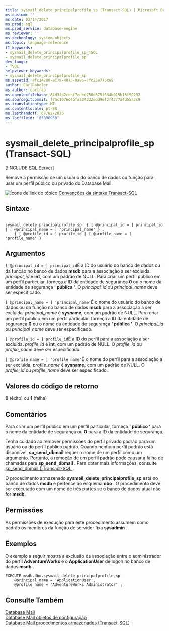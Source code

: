 ```yaml
---
title: sysmail_delete_principalprofile_sp (Transact-SQL) | Microsoft Docs
ms.custom: ''
ms.date: 03/14/2017
ms.prod: sql
ms.prod_service: database-engine
ms.reviewer: ''
ms.technology: system-objects
ms.topic: language-reference
f1_keywords:
- sysmail_delete_principalprofile_sp_TSQL
- sysmail_delete_principalprofile_sp
dev_langs:
- TSQL
helpviewer_keywords:
- sysmail_delete_principalprofile_sp
ms.assetid: 8fc14700-e17a-4073-9a96-7fc23e775c69
author: CarlRabeler
ms.author: carlrab
ms.openlocfilehash: 84d3fd2ccef7edec750d675f634b015b16f99232
ms.sourcegitcommit: f7ac1976d4bfa224332edd9ef2f4377a4d55a2c9
ms.translationtype: MT
ms.contentlocale: pt-BR
ms.lasthandoff: 07/02/2020
ms.locfileid: "85890950"
---
```

# <a name="sysmail_delete_principalprofile_sp-transact-sql"></a>sysmail_delete_principalprofile_sp (Transact-SQL)
[!INCLUDE [SQL Server](../../includes/applies-to-version/sqlserver.md)]

  Remove a permissão de um usuário do banco de dados ou função para usar um perfil público ou privado do Database Mail.  
  
 ![Ícone de link do tópico](../../database-engine/configure-windows/media/topic-link.gif "Ícone de link do tópico") [Convenções da sintaxe Transact-SQL](../../t-sql/language-elements/transact-sql-syntax-conventions-transact-sql.md)  
  
## <a name="syntax"></a>Sintaxe  
  
```  
  
sysmail_delete_principalprofile_sp  { [ @principal_id = ] principal_id | [ @principal_name = ] 'principal_name' } ,  
    { [ @profile_id = ] profile_id | [ @profile_name = ] 'profile_name' }  
```  
  
## <a name="arguments"></a>Argumentos  
`[ @principal_id = ] principal_id`É a ID do usuário do banco de dados ou da função no banco de dados **msdb** para a associação a ser excluída. *principal_id* é **int**, com um padrão de NULL. Para criar um perfil público em um perfil particular, forneça a ID da entidade de segurança **0** ou o nome da entidade de segurança **' pública '**. O *principal_id* ou *principal_name* deve ser especificado.  
  
`[ @principal_name = ] 'principal_name'`É o nome do usuário do banco de dados ou da função no banco de dados **msdb** para a associação a ser excluída. *principal_name* é **sysname**, com um padrão de NULL. Para criar um perfil público em um perfil particular, forneça a ID da entidade de segurança **0** ou o nome da entidade de segurança **' pública '**. O *principal_id* ou *principal_name* deve ser especificado.  
  
`[ @profile_id = ] profile_id`É a ID do perfil para a associação a ser excluída. *profile_id* é **int**, com um padrão de NULL. O *profile_id* ou *profile_name* deve ser especificado.  
  
`[ @profile_name = ] 'profile_name'`É o nome do perfil para a associação a ser excluída. *profile_name* é **sysname**, com um padrão de NULL. O *profile_id* ou *profile_name* deve ser especificado.  
  
## <a name="return-code-values"></a>Valores do código de retorno  
 **0** (êxito) ou **1** (falha)  
  
## <a name="remarks"></a>Comentários  
 Para criar um perfil público em um perfil particular, forneça **' público '** para o nome da entidade de segurança ou **0** para a ID da entidade de segurança.  
  
 Tenha cuidado ao remover permissões do perfil privado padrão para um usuário ou do perfil público padrão. Quando nenhum perfil padrão está disponível, **sp_send_dbmail** requer o nome de um perfil como um argumento. Portanto, a remoção de um perfil padrão pode causar a falha de chamadas para **sp_send_dbmail** . Para obter mais informações, consulte [sp_send_dbmail &#40;&#41;Transact-SQL ](../../relational-databases/system-stored-procedures/sp-send-dbmail-transact-sql.md).  
  
 O procedimento armazenado **sysmail_delete_principalprofile_sp** está no banco de dados **msdb** e pertence ao esquema **dbo** . O procedimento deve ser executado com um nome de três partes se o banco de dados atual não for **msdb**.  
  
## <a name="permissions"></a>Permissões  
 As permissões de execução para este procedimento assumem como padrão os membros da função de servidor fixa **sysadmin** .  
  
## <a name="examples"></a>Exemplos  
 O exemplo a seguir mostra a exclusão da associação entre o administrador do perfil **AdventureWorks** e o **ApplicationUser** de logon no banco de dados **msdb** .  
  
```  
EXECUTE msdb.dbo.sysmail_delete_principalprofile_sp  
    @principal_name = 'ApplicationUser',  
    @profile_name = 'AdventureWorks Administrator' ;  
```  
  
## <a name="see-also"></a>Consulte Também  
 [Database Mail](../../relational-databases/database-mail/database-mail.md)   
 [Database Mail objetos de configuração](../../relational-databases/database-mail/database-mail-configuration-objects.md)   
 [Database Mail procedimentos armazenados &#40;Transact-SQL&#41;](../../relational-databases/system-stored-procedures/database-mail-stored-procedures-transact-sql.md)  
  
  
